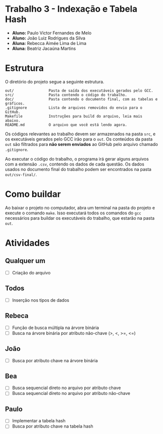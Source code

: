 # Trabalho 3 - Indexação e Tabela Hash

- **Aluno:** Paulo Victor Fernandes de Melo
- **Aluno:** João Luiz Rodrigues da Silva
- **Aluna:** Rebecca Aimée Lima de Lima
- **Aluna:** Beatriz Jacaúna Martins

# Estrutura

O diretório do projeto segue a seguinte estrutura.

```
out/                Pasta de saída dos executáveis gerados pelo GCC.
src/                Pasta contendo o código do trabalho.
doc/                Pasta contendo o documento final, com as tabelas e gráficos.
.gitignore          Lista de arquivos removidos do envio para o GitHub.
Makefile            Instruções para build do arquivo, leia mais abaixo.
README.md           O arquivo que você está lendo agora.
```

Os códigos relevantes ao trabalho devem ser armazenados na pasta `src`, e os executáveis gerados pelo GCC irão para o `out`. Os conteúdos da pasta `out` são filtrados para **não serem enviados** ao GitHub pelo arquivo chamado `.gitignore`.

Ao executar o código do trabalho, o programa irá gerar alguns arquivos com a extensão `.csv`, contendo os dados de cada questão. Os dados usados no documento final do trabalho podem ser encontrados na pasta `out/csv-final/`.

# Como buildar

Ao baixar o projeto no computador, abra um terminal na pasta do projeto e execute o comando `make`. Isso executará todos os comandos do `gcc` necessários para buildar os executáveis do trabalho, que estarão na pasta `out`.

# Atividades

## Qualquer um
- [ ] Criação do arquivo

## Todos
- [ ] Inserção nos tipos de dados

## Rebeca
- [ ] Função de busca múltipla na árvore binária
- [ ] Busca na árvore binária por atributo não-chave (>, <, >=, <=)

## João
- [ ] Busca por atributo chave na árvore binária

## Bea
- [ ] Busca sequencial direto no arquivo por atributo chave
- [ ] Busca sequencial direto no arquivo por atributo não-chave

## Paulo
- [ ] Implementar a tabela hash
- [ ] Busca por atributo chave na tabela hash